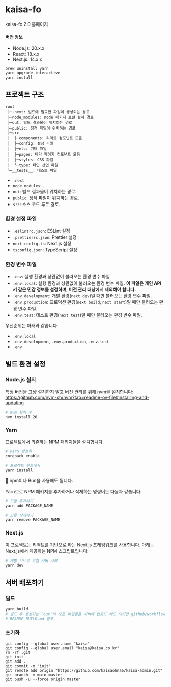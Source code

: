 # kaisa-fo

kaisa-fo 2.0 홈페이지

#### 버전 정보

- Node.js: 20.x.x
- React: 18.x.x
- Next.js: 14.x.x

```
brew uninstall yarn
yarn upgrade-interactive
yarn install
```

## 프로젝트 구조

```
root
 ├─.next: 빌드에 필요한 파일이 생성되는 경로
 ├─node_modules: node 패키지 로컬 설치 경로
 ├─out: 빌드 결과물이 위치하는 경로
 ├─public: 정적 파일이 위치하는 경로
 ├─src
 │  ├─components: 리액트 컴포넌트 모음
 │  ├─config: 설정 파일
 │  ├─etc: 기타 파일
 │  ├─pages: 바닥 페이지 컴포넌트 모음
 │  ├─styles: CSS 파일
 │  └─type: 타입 선언 파일
 └─__tests__: 테스트 파일
```

- `.next`
- `node_modules`: .
- `out`: 빌드 결과물이 위치하는 경로.
- `public`: 정적 파일이 위치하는 경로.
- `src`: 소스 코드 루트 경로.

### 환경 설정 파일

- `.eslintrc.json`: ESLint 설정
- `.prettierrc.json`: Prettier 설정
- `next.config.ts`: Next.js 설정
- `tsconfig.json`: TypeScript 설정

### 환경 변수 파일

- `.env`: 실행 환경과 상관없이 불러오는 환경 변수 파일
- `.env.local`: 실행 환경과 상관없이 불러오는 환경 변수 파일. **이 파일은 개인 API 키 같은 민감 정보를 설정하며, 버전 관리 대상에서 제외해야 합니다.**
- `.env.development`: 개발 환경(`next dev`)일 때만 불러오는 환경 변수 파일.
- `.env.production`: 프로덕션 환경(`next build`, `next start`)일 때만 불러오는 환경 변수 파일.
- `.env.test`: 테스트 환경(`next test`)일 때만 불러오는 환경 변수 파일.

우선순위는 아래와 같습니다:

- `.env.local`
- `.env.development`, `.env.production`, `.env.test`
- `.env`

## 빌드 환경 설정

### Node.js 설치

특정 버전을 그냥 설치하지 말고 버전 관리를 위해 nvm을 설치합니다: https://github.com/nvm-sh/nvm?tab=readme-ov-file#installing-and-updating

```bash
# nvm 설치 후 
nvm install 20
```

### Yarn

프로젝트에서 의존하는 NPM 패키지들을 설치합니다.

```bash
# yarn 활성화
corepack enable

# 프로젝트 루트에서
yarn install
```

🚨 npm이나 Bun을 사용해도 됩니다.

Yarn으로 NPM 패키지를 추가하거나 삭제하는 명령어는 다음과 같습니다:

```bash
# 모듈 추가하기
yarn add PACKAGE_NAME

# 모듈 삭제하기
yarn remove PACKAGE_NAME
```

### Next.js

이 프로젝트는 리액트를 기반으로 하는 Next.js 프레임워크를 사용합니다. 아래는 Next.js에서 제공하는 NPM 스크립트입니다:

```bash
# 개발 모드로 로컬 서버 시작
yarn dev
```

## 서버 배포하기

### 빌드

```bash
yarn build 
# 빌드 후 생성되는 `out`의 모든 파일들을 서버에 업로드 해도 되지만 github/workflows/deploy.yml 사용 
# README_BUILD.md 참조 
```

### 초기화 
```
git config --global user.name "kaisa"
git config --global user.email "kaisa@kaisa.co.kr"
rm -rf .git
git init
git add .
git commit -m "init"
git remote add origin "https://github.com/kaisaohnae/kaisa-admin.git"
git branch -m main master
git push -u --force origin master

```
